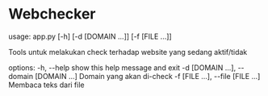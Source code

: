 # Webchecker
usage: app.py [-h] [-d [DOMAIN ...]] [-f [FILE ...]]

Tools untuk melakukan check terhadap website yang sedang aktif/tidak

options:
  -h, --help            show this help message and exit
  -d [DOMAIN ...], --domain [DOMAIN ...]
                        Domain yang akan di-check
  -f [FILE ...], --file [FILE ...]
                        Membaca teks dari file
